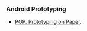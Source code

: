 ### Android Prototyping

  * [POP. Prototyping on Paper](https://play.google.com/store/apps/details?id=com.studioirregular.pop).
